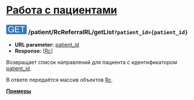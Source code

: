 [Работа с пациентами](../../index.md)
=====================================

### ![GET](../../../../img/get.png) /patient/RcReferralRL/getList`?patient_id={patient_id}`
* **URL parameter:** [patient_id](../../../../types/types.md#rc)
* **Response:** [[Rc](../../../../types/types.md#rc)]

Возвращает список направлений для пациента с идентификатором [patient_id](../../../../types/types.md#rc).

В ответе передаётся массив объектов [Rc](../../../../types/types.md#rc).

**[Примеры](examples/getList.md)**